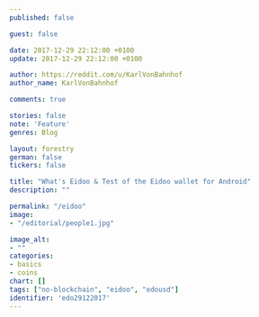 ```yaml
---
published: false

guest: false

date: 2017-12-29 22:12:00 +0100
update: 2017-12-29 22:12:00 +0100

author: https://reddit.com/u/KarlVonBahnhof
author_name: KarlVonBahnhof

comments: true

stories: false
note: 'Feature'
genres: Blog

layout: forestry
german: false
tickers: false

title: "What's Eidoo & Test of the Eidoo wallet for Android"
description: ""

permalink: "/eidoo"
image:
- "/editorial/people1.jpg"

image_alt:
- ""
categories:
- basics
- coins
chart: []
tags: ["no-blockchain", "eidoo", "edousd"]
identifier: 'edo29122017'
---
```

